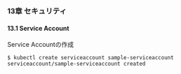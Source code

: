### 13章 セキュリティ
#### 13.1 Service Account

Service Accountの作成

```
$ kubectl create serviceaccount sample-serviceaccount
serviceaccount/sample-serviceaccount created
```
